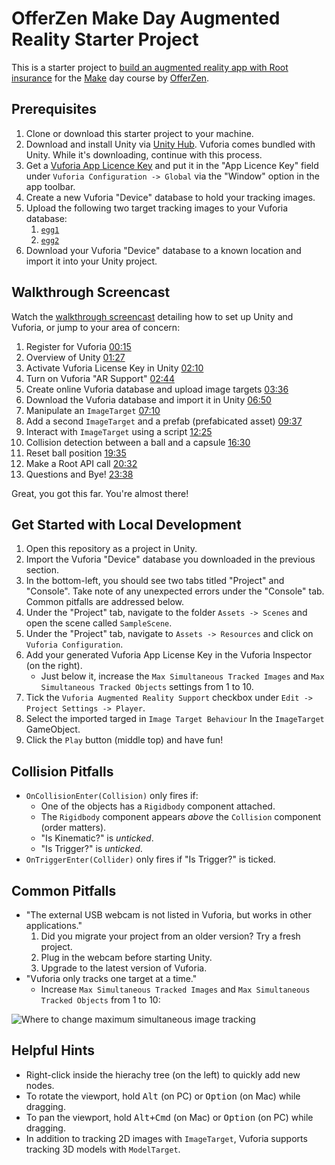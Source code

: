 # OfferZen Make Day Augmented Reality Starter Project

This is a starter project to [build an augmented reality app with Root insurance](https://make.offerzen.com/course/root-insurance-augmented-reality) for the [Make](https://make.offerzen.com/) day course by [OfferZen](https://www.offerzen.com/).

## Prerequisites

1. Clone or download this starter project to your machine.
1. Download and install Unity via [Unity Hub](https://unity3d.com/get-unity/download). Vuforia comes bundled with Unity. While it's downloading, continue with this process.
1. Get a [Vuforia App Licence Key](https://developer.vuforia.com/vui/auth/register) and put it in the "App Licence Key" field under `Vuforia Configuration -> Global` via the "Window" option in the app toolbar.
1. Create a new Vuforia "Device" database to hold your tracking images.
1. Upload the following two target tracking images to your Vuforia database:
   1. [`egg1`](https://github.com/OfferZen-Make/arinsuretech-kicker/blob/master/Assets/egg1.jpeg)
   1. [`egg2`](https://github.com/OfferZen-Make/arinsuretech-kicker/blob/master/Assets/egg2.jpeg)
1. Download your Vuforia "Device" database to a known location and import it into your Unity project.

## Walkthrough Screencast

Watch the [walkthrough screencast](https://drive.google.com/a/fireid.com/file/d/1J9nmuZbas7Fu9cUyj-eBiqYLIi1205Wq/view) detailing how to set up Unity and Vuforia, or jump to your area of concern:

1. Register for Vuforia [00:15](https://drive.google.com/file/d/1J9nmuZbas7Fu9cUyj-eBiqYLIi1205Wq/view?t=0m15s)
1. Overview of Unity [01:27](https://drive.google.com/file/d/1J9nmuZbas7Fu9cUyj-eBiqYLIi1205Wq/view?t=1m17s)
1. Activate Vuforia License Key in Unity [02:10](https://drive.google.com/file/d/1J9nmuZbas7Fu9cUyj-eBiqYLIi1205Wq/view?t=2m10s)
1. Turn on Vuforia "AR Support" [02:44](https://drive.google.com/file/d/1J9nmuZbas7Fu9cUyj-eBiqYLIi1205Wq/view?t=2m44s)
1. Create online Vuforia database and upload image targets [03:36](https://drive.google.com/file/d/1J9nmuZbas7Fu9cUyj-eBiqYLIi1205Wq/view?t=3m36s)
1. Download the Vuforia database and import it in Unity [06:50](https://drive.google.com/file/d/1J9nmuZbas7Fu9cUyj-eBiqYLIi1205Wq/view?t=6m50s)
1. Manipulate an `ImageTarget` [07:10](https://drive.google.com/file/d/1J9nmuZbas7Fu9cUyj-eBiqYLIi1205Wq/view?t=7m10s)
1. Add a second `ImageTarget` and a prefab (prefabicated asset) [09:37](https://drive.google.com/file/d/1J9nmuZbas7Fu9cUyj-eBiqYLIi1205Wq/view?t=9m37s)
1. Interact with `ImageTarget` using a script [12:25](https://drive.google.com/file/d/1J9nmuZbas7Fu9cUyj-eBiqYLIi1205Wq/view?t=12m25s)
1. Collision detection between a ball and a capsule [16:30](https://drive.google.com/file/d/1J9nmuZbas7Fu9cUyj-eBiqYLIi1205Wq/view?t=16m30s)
1. Reset ball position [19:35](https://drive.google.com/file/d/1J9nmuZbas7Fu9cUyj-eBiqYLIi1205Wq/view?t=19m35s)
1. Make a Root API call [20:32](https://drive.google.com/file/d/1J9nmuZbas7Fu9cUyj-eBiqYLIi1205Wq/view?t=20m32s)
1. Questions and Bye! [23:38](https://drive.google.com/file/d/1J9nmuZbas7Fu9cUyj-eBiqYLIi1205Wq/view?t=23m38s)

Great, you got this far. You're almost there!

## Get Started with Local Development

1. Open this repository as a project in Unity.
1. Import the Vuforia "Device" database you downloaded in the previous section.
1. In the bottom-left, you should see two tabs titled "Project" and "Console". Take note of any unexpected errors under the "Console" tab. Common pitfalls are addressed below.
1. Under the "Project" tab, navigate to the folder `Assets -> Scenes` and open the scene called `SampleScene`.
1. Under the "Project" tab, navigate to `Assets -> Resources` and click on `Vuforia Configuration`.
1. Add your generated Vuforia App License Key in the Vuforia Inspector (on the right).
   - Just below it, increase the `Max Simultaneous Tracked Images` and `Max Simultaneous Tracked Objects` settings from 1 to 10.
1. Tick the `Vuforia Augmented Reality Support` checkbox under `Edit -> Project Settings -> Player`.
1. Select the imported targed in `Image Target Behaviour` In the `ImageTarget` GameObject.
1. Click the `Play` button (middle top) and have fun!

## Collision Pitfalls

 - `OnCollisionEnter(Collision)` only fires if:
   - One of the objects has a `Rigidbody` component attached.
   - The `Rigidbody` component appears *above* the `Collision` component (order matters).
   - "Is Kinematic?" is *unticked*.
   - "Is Trigger?" is *unticked*.
 - `OnTriggerEnter(Collider)` only fires if "Is Trigger?" is ticked. 

## Common Pitfalls

 - "The external USB webcam is not listed in Vuforia, but works in other applications."
   1. Did you migrate your project from an older version? Try a fresh project.
   2. Plug in the webcam before starting Unity.
   3. Upgrade to the latest version of Vuforia.  
 - "Vuforia only tracks one target at a time."
   - Increase `Max Simultaneous Tracked Images` and `Max Simultaneous Tracked Objects` from 1 to 10:

![Where to change maximum simultaneous image tracking](docs/images/max-tracking-screenshot.png)

## Helpful Hints
 
 - Right-click inside the hierachy tree (on the left) to quickly add new nodes.
 - To rotate the viewport, hold <kbd>Alt</kbd> (on PC) or <kbd>Option</kbd> (on Mac) while dragging.
 - To pan the viewport, hold <kbd>Alt+Cmd</kbd> (on Mac) or <kbd>Option</kbd> (on PC) while dragging.
 - In addition to tracking 2D images with `ImageTarget`, Vuforia supports tracking 3D models with `ModelTarget`. 
